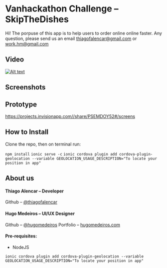 # Vanhackathon Challenge – SkipTheDishes

Hi! The porpuse of this app is to help users to order online online faster.
Any question, please send us an email thiagofalencar@gmail.com or work.hm@gmail.com

## Video
[![Alt text](https://img.youtube.com/vi/rjPQHme-CZk/0.jpg)](https://www.youtube.com/watch?v=rjPQHme-CZk)

## Screenshots

## Prototype
https://projects.invisionapp.com//share/PSEMDOY52#/screens

## How to Install
Clone the repo, then on terminal run:

`npm install`
`ionic serve -c`
`ionic cordova plugin add cordova-plugin-geolocation --variable GEOLOCATION_USAGE_DESCRIPTION="To locate your position in app" `


## About us

#### Thiago Alencar – Developer
Github – [@thiagofalencar](https://github.com/thiagofalencar)

#### Hugo Medeiros – UI/UX Designer
Github – [@hugomedeiros](https://github.com/hugomedeiros)
Portfolio – [hugomedeiros.com](http://hugomedeiros.com)






#### Pre-requisites:

- NodeJS

`ionic cordova plugin add cordova-plugin-geolocation --variable GEOLOCATION_USAGE_DESCRIPTION="To locate your position in app" `
